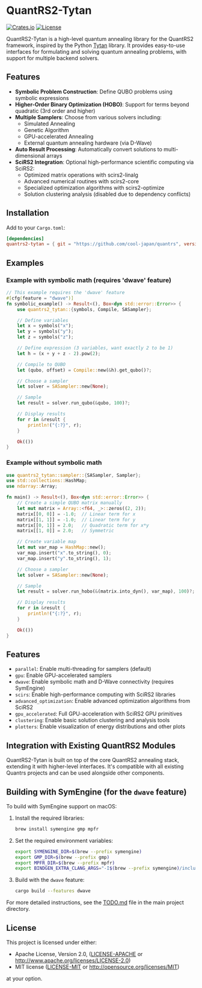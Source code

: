 # QuantRS2-Tytan

[![Crates.io](https://img.shields.io/crates/v/quantrs2-tytan.svg)](https://crates.io/crates/quantrs2-tytan)
[![License](https://img.shields.io/badge/license-MIT%2FApache--2.0-blue.svg)](https://github.com/cool-japan/quantrs)

QuantRS2-Tytan is a high-level quantum annealing library for the QuantRS2 framework, inspired by the Python [Tytan](https://github.com/tytansdk/tytan) library. It provides easy-to-use interfaces for formulating and solving quantum annealing problems, with support for multiple backend solvers.

## Features

- **Symbolic Problem Construction**: Define QUBO problems using symbolic expressions
- **Higher-Order Binary Optimization (HOBO)**: Support for terms beyond quadratic (3rd order and higher)
- **Multiple Samplers**: Choose from various solvers including:
  - Simulated Annealing
  - Genetic Algorithm
  - GPU-accelerated Annealing
  - External quantum annealing hardware (via D-Wave)
- **Auto Result Processing**: Automatically convert solutions to multi-dimensional arrays
- **SciRS2 Integration**: Optional high-performance scientific computing via SciRS2:
  - Optimized matrix operations with scirs2-linalg
  - Advanced numerical routines with scirs2-core
  - Specialized optimization algorithms with scirs2-optimize
  - Solution clustering analysis (disabled due to dependency conflicts)

## Installation

Add to your `Cargo.toml`:

```toml
[dependencies]
quantrs2-tytan = { git = "https://github.com/cool-japan/quantrs", version = "0.1.0-alpha.3" }
```

## Examples

### Example with symbolic math (requires 'dwave' feature)

```rust
// This example requires the 'dwave' feature
#[cfg(feature = "dwave")]
fn symbolic_example() -> Result<(), Box<dyn std::error::Error>> {
    use quantrs2_tytan::{symbols, Compile, SASampler};

    // Define variables
    let x = symbols("x");
    let y = symbols("y");
    let z = symbols("z");

    // Define expression (3 variables, want exactly 2 to be 1)
    let h = (x + y + z - 2).pow(2);

    // Compile to QUBO
    let (qubo, offset) = Compile::new(&h).get_qubo()?;

    // Choose a sampler
    let solver = SASampler::new(None);

    // Sample
    let result = solver.run_qubo(&qubo, 100)?;

    // Display results
    for r in &result {
        println!("{:?}", r);
    }

    Ok(())
}
```

### Example without symbolic math

```rust
use quantrs2_tytan::sampler::{SASampler, Sampler};
use std::collections::HashMap;
use ndarray::Array;

fn main() -> Result<(), Box<dyn std::error::Error>> {
    // Create a simple QUBO matrix manually
    let mut matrix = Array::<f64, _>::zeros((2, 2));
    matrix[[0, 0]] = -1.0;  // Linear term for x
    matrix[[1, 1]] = -1.0;  // Linear term for y
    matrix[[0, 1]] = 2.0;   // Quadratic term for x*y
    matrix[[1, 0]] = 2.0;   // Symmetric

    // Create variable map
    let mut var_map = HashMap::new();
    var_map.insert("x".to_string(), 0);
    var_map.insert("y".to_string(), 1);

    // Choose a sampler
    let solver = SASampler::new(None);

    // Sample
    let result = solver.run_hobo(&(matrix.into_dyn(), var_map), 100)?;

    // Display results
    for r in &result {
        println!("{:?}", r);
    }

    Ok(())
}
```

## Features

- `parallel`: Enable multi-threading for samplers (default)
- `gpu`: Enable GPU-accelerated samplers
- `dwave`: Enable symbolic math and D-Wave connectivity (requires SymEngine)
- `scirs`: Enable high-performance computing with SciRS2 libraries
- `advanced_optimization`: Enable advanced optimization algorithms from SciRS2
- `gpu_accelerated`: Full GPU-acceleration with SciRS2 GPU primitives
- `clustering`: Enable basic solution clustering and analysis tools
- `plotters`: Enable visualization of energy distributions and other plots

## Integration with Existing QuantRS2 Modules

QuantRS2-Tytan is built on top of the core QuantRS2 annealing stack, extending it with higher-level interfaces. It's compatible with all existing Quantrs projects and can be used alongside other components.

## Building with SymEngine (for the `dwave` feature)

To build with SymEngine support on macOS:

1. Install the required libraries:
   ```bash
   brew install symengine gmp mpfr
   ```

2. Set the required environment variables:
   ```bash
   export SYMENGINE_DIR=$(brew --prefix symengine)
   export GMP_DIR=$(brew --prefix gmp)
   export MPFR_DIR=$(brew --prefix mpfr)
   export BINDGEN_EXTRA_CLANG_ARGS="-I$(brew --prefix symengine)/include -I$(brew --prefix gmp)/include -I$(brew --prefix mpfr)/include"
   ```

3. Build with the `dwave` feature:
   ```bash
   cargo build --features dwave
   ```

For more detailed instructions, see the [TODO.md](../TODO.md) file in the main project directory.

## License

This project is licensed under either:

- Apache License, Version 2.0, ([LICENSE-APACHE](../LICENSE-APACHE) or http://www.apache.org/licenses/LICENSE-2.0)
- MIT license ([LICENSE-MIT](../LICENSE-MIT) or http://opensource.org/licenses/MIT)

at your option.